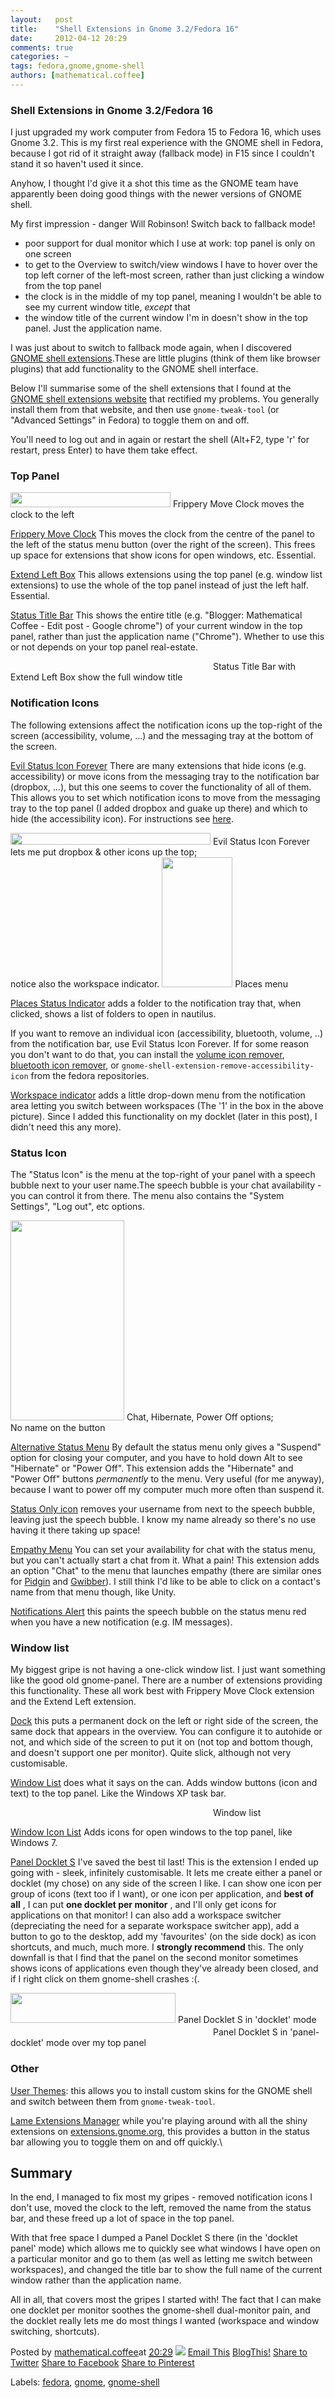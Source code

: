 ```yaml
---
layout:   post
title:    "Shell Extensions in Gnome 3.2/Fedora 16"
date:     2012-04-12 20:29
comments: true
categories: ~
tags: fedora,gnome,gnome-shell
authors: [mathematical.coffee]
---
```

### Shell Extensions in Gnome 3.2/Fedora 16

I just upgraded my work computer from Fedora 15 to Fedora 16, which uses Gnome 3.2. This is my first real experience with the GNOME shell in Fedora, because I got rid of it straight away (fallback mode) in F15 since I couldn't stand it so haven't used it since.

Anyhow, I thought I'd give it a shot this time as the GNOME team have apparently been doing good things with the newer versions of GNOME shell.

My first impression - danger Will Robinson! Switch back to fallback mode!

- poor support for dual monitor which I use at work: top panel is only on one screen
- to get to the Overview to switch/view windows I have to hover over the top left corner of the left-most screen, rather than just clicking a window from the top panel
- the clock is in the middle of my top panel, meaning I wouldn't be able to see my current window title, _except_ that
- the window title of the current window I'm in doesn't show in the top panel. Just the application name. 

I was just about to switch to fallback mode again, when I discovered [GNOME shell extensions](https://extensions.gnome.org/about/).These are little plugins (think of them like browser plugins) that add functionality to the GNOME shell interface.

Below I'll summarise some of the shell extensions that I found at the [GNOME shell extensions website](https://extensions.gnome.org/) that rectified my problems. You generally install them from that website, and then use `gnome-tweak-tool` (or "Advanced Settings" in Fedora) to toggle them on and off.

You'll need to log out and in again or restart the shell (Alt+F2, type 'r' for restart, press Enter) to have them take effect.

### Top Panel

<tbody>
<tr><td style="text-align: center;"><a href="http://3.bp.blogspot.com/-LRFm3fT1l-I/T4ePonVPNUI/AAAAAAAABSg/AmDlRetODUg/s1600/extensions_moveclock.png" imageanchor="1" style="margin-left: auto; margin-right: auto;"><img border="0" height="24" src="http://3.bp.blogspot.com/-LRFm3fT1l-I/T4ePonVPNUI/AAAAAAAABSg/AmDlRetODUg/s320/extensions_moveclock.png" width="256"></a></td></tr>
<tr><td class="tr-caption" style="text-align: center;">Frippery Move Clock moves the clock to the left</td></tr>
</tbody>

[Frippery Move Clock](https://extensions.gnome.org/extension/2/move-clock/) This moves the clock from the centre of the panel to the left of the status menu button (over the right of the screen). This frees up space for extensions that show icons for open windows, etc. Essential.

[Extend Left Box](https://extensions.gnome.org/extension/51/extend-left-box/) This allows extensions using the top panel (e.g. window list extensions) to use the whole of the top panel instead of just the left half. Essential.

[Status Title Bar](https://extensions.gnome.org/extension/59/status-title-bar/) This shows the entire title (e.g. "Blogger: Mathematical Coffee - Edit post - Google chrome") of your current window in the top panel, rather than just the application name ("Chrome"). Whether to use this or not depends on your top panel real-estate.

<tbody>
<tr><td style="text-align: center;"><a href="http://3.bp.blogspot.com/-4LlHjx-V7J8/T4eP5ELNhlI/AAAAAAAABSs/TIAH9UYin-A/s1600/extensions_windowTitle.png" imageanchor="1" style="margin-left: auto; margin-right: auto;"><img border="0" height="14" src="http://3.bp.blogspot.com/-4LlHjx-V7J8/T4eP5ELNhlI/AAAAAAAABSs/TIAH9UYin-A/s320/extensions_windowTitle.png" width="320"></a></td></tr>
<tr><td class="tr-caption" style="text-align: center;">Status Title Bar with Extend Left Box show the full window title</td></tr>
</tbody>

### Notification Icons
The following extensions affect the notification icons up the top-right of the screen (accessibility, volume, ...) and the messaging tray at the bottom of the screen.   

[Evil Status Icon Forever](https://extensions.gnome.org/extension/99/evial-status-icon-forerver/) There are many extensions that hide icons (e.g. accessibility) or move icons from the messaging tray to the notification bar (dropbox, ...), but this one seems to cover the functionality of all of them. This allows you to set which notification icons to move from the messaging tray to the top panel (I added dropbox and guake up there) and which to hide (the accessibility icon). For instructions see [here](https://github.com/brianhsu/EvilStatusIconForever).

<tbody>
<tr><td style="text-align: center;"><a href="http://1.bp.blogspot.com/-eWjnetxTTnc/T4eP_4WAiVI/AAAAAAAABS4/7ev_XGQ_FOo/s1600/extensions_evil-status-icon.png" imageanchor="1" style="margin-left: auto; margin-right: auto;"><img border="0" height="19" src="http://1.bp.blogspot.com/-eWjnetxTTnc/T4eP_4WAiVI/AAAAAAAABS4/7ev_XGQ_FOo/s320/extensions_evil-status-icon.png" width="320"></a></td></tr>
<tr><td class="tr-caption" style="text-align: center;">Evil Status Icon Forever lets me put dropbox &amp; other icons up the top; <br>notice also the workspace indicator.</td></tr>
</tbody>

<tbody>
<tr><td style="text-align: center;"><a href="http://4.bp.blogspot.com/-xBV0Y5Pommw/T4eZhqMM8nI/AAAAAAAABT0/16OLK8gvjiM/s1600/screenshot_8.png" imageanchor="1" style="clear: left; margin-bottom: 1em; margin-left: auto; margin-right: auto;"><img border="0" height="208" src="http://4.bp.blogspot.com/-xBV0Y5Pommw/T4eZhqMM8nI/AAAAAAAABT0/16OLK8gvjiM/s320/screenshot_8.png" width="113"></a></td></tr>
<tr><td class="tr-caption" style="text-align: center;">Places menu</td></tr>
</tbody>

[Places Status Indicator](https://extensions.gnome.org/extension/8/places-status-indicator/) adds a folder to the notification tray that, when clicked, shows a list of folders to open in nautilus.

If you want to remove an individual icon (accessibility, bluetooth, volume, ..) from the notification bar, use Evil Status Icon Forever. If for some reason you don't want to do that, you can install the [volume icon remover](https://extensions.gnome.org/extension/124/volume-icon-remover/), [bluetooth icon remover](https://extensions.gnome.org/extension/125/bluetooth-icon-remover/), or `gnome-shell-extension-remove-accessibility-icon` from the fedora repositories.

[Workspace indicator](https://extensions.gnome.org/extension/21/workspace-indicator/) adds a little drop-down menu from the notification area letting you switch between workspaces (The '1' in the box in the above picture). Since I added this functionality on my docklet (later in this post), I didn't need this any more).

### Status Icon
The "Status Icon" is the menu at the top-right of your panel with a speech bubble next to your user name.The speech bubble is your chat availability - you can control it from there. The menu also contains the "System Settings", "Log out", etc options.  

<tbody>
<tr><td style="text-align: center;"><a href="http://1.bp.blogspot.com/-jVUn7sfnS34/T4eQTQAKIQI/AAAAAAAABTE/stbAvzoWn3A/s1600/status_menu.png" imageanchor="1" style="clear: left; margin-bottom: 1em; margin-left: auto; margin-right: auto;"><img border="0" height="320" src="http://1.bp.blogspot.com/-jVUn7sfnS34/T4eQTQAKIQI/AAAAAAAABTE/stbAvzoWn3A/s320/status_menu.png" width="182"></a></td></tr>
<tr><td class="tr-caption" style="text-align: center;">Chat, Hibernate, Power Off options;<br>No name on the button</td></tr>
</tbody>

[Alternative Status Menu](https://extensions.gnome.org/extension/5/alternative-status-menu/) By default the status menu only gives a "Suspend" option for closing your computer, and you have to hold down Alt to see "Hibernate" or "Power Off". This extension adds the "Hibernate" and "Power Off" buttons _permanently_ to the menu. Very useful (for me anyway), because I want to power off my computer much more often than suspend it.

[Status Only icon](https://extensions.gnome.org/extension/40/status-only-icon/) removes your username from next to the speech bubble, leaving just the speech bubble. I know my name already so there's no use having it there taking up space!

[Empathy Menu](https://extensions.gnome.org/extension/259/empathy-menu/) You can set your availability for chat with the status menu, but you can't actually start a chat from it. What a pain! This extension adds an option "Chat" to the menu that launches empathy (there are similar ones for [Pidgin](https://extensions.gnome.org/extension/260/pidgin-menu/) and [Gwibber](https://extensions.gnome.org/extension/198/empathy-gwibber-in-usermenu/)). I still think I'd like to be able to click on a contact's name from that menu though, like Unity.

[Notifications Alert](https://extensions.gnome.org/extension/258/notifications-alert-on-user-menu/) this paints the speech bubble on the status menu red when you have a new notification (e.g. IM messages).

### Window list
My biggest gripe is not having a one-click window list. I just want something like the good old gnome-panel. There are a number of extensions providing this functionality. These all work best with Frippery Move Clock extension and the Extend Left extension.  

[Dock](https://extensions.gnome.org/extension/17/dock/) this puts a permanent dock on the left or right side of the screen, the same dock that appears in the overview. You can configure it to autohide or not, and which side of the screen to put it on (not top and bottom though, and doesn't support one per monitor). Quite slick, although not very customisable.

[Window List](https://extensions.gnome.org/extension/25/window-list/) does what it says on the can. Adds window buttons (icon and text) to the top panel. Like the Windows XP task bar.

<tbody>
<tr><td style="text-align: center;"><a href="http://1.bp.blogspot.com/-L-gjvxHC5lw/T4efy2_o-FI/AAAAAAAABUY/kB6TjR38sfc/s1600/window_list.png" imageanchor="1" style="margin-left: auto; margin-right: auto;"><img border="0" height="12" width="320" src="http://1.bp.blogspot.com/-L-gjvxHC5lw/T4efy2_o-FI/AAAAAAAABUY/kB6TjR38sfc/s320/window_list.png"></a></td></tr>
<tr><td class="tr-caption" style="text-align: center;">Window list</td></tr>
</tbody>

[Window Icon List](https://extensions.gnome.org/extension/70/window-icon-list/) Adds icons for open windows to the top panel, like Windows 7.

[Panel Docklet S](https://extensions.gnome.org/extension/105/panel-docklet/) I've saved the best til last! This is the extension I ended up going with - sleek, infinitely customisable. It lets me create either a panel or docklet (my chose) on any side of the screen I like. I can show one icon per group of icons (text too if I want), or one icon per application, and **best of all** , I can put **one docklet per monitor** , and I'll only get icons for applications on that monitor! I can also add a workspace switcher (depreciating the need for a separate workspace switcher app), add a button to go to the desktop, add my 'favourites' (on the side dock) as icon shortcuts, and much, much more. I **strongly recommend** this. The only downfall is that I find that the panel on the second monitor sometimes shows icons of applications even though they've already been closed, and if I right click on them gnome-shell crashes :(.

<tbody>
<tr><td style="text-align: center;"><a href="http://4.bp.blogspot.com/-EaSonIKNG9k/T4eY0bOx8fI/AAAAAAAABTc/iQdLAX_jZMc/s1600/extension_panel_docklet.png" imageanchor="1" style="margin-left: auto; margin-right: auto;"><img border="0" height="48" src="http://4.bp.blogspot.com/-EaSonIKNG9k/T4eY0bOx8fI/AAAAAAAABTc/iQdLAX_jZMc/s320/extension_panel_docklet.png" width="264"></a></td></tr>
<tr><td class="tr-caption" style="text-align: center;">Panel Docklet S in 'docklet' mode</td></tr>
</tbody>

<tbody>
<tr><td style="text-align: center;"><a href="http://3.bp.blogspot.com/-Invamlb_aGc/T4ecou4_ikI/AAAAAAAABUI/Paodoh0Wsow/s1600/extension_panedocklet.png" imageanchor="1" style="margin-left: auto; margin-right: auto;"><img border="0" height="17" src="http://3.bp.blogspot.com/-Invamlb_aGc/T4ecou4_ikI/AAAAAAAABUI/Paodoh0Wsow/s320/extension_panedocklet.png" width="320"></a></td></tr>
<tr><td class="tr-caption" style="text-align: center;">Panel Docklet S in 'panel-docklet' mode over my top panel</td></tr>
</tbody>

### Other

[User Themes](https://extensions.gnome.org/extension/19/user-themes/): this allows you to install custom skins for the GNOME shell and switch between them from `gnome-tweak-tool`.

[Lame Extensions Manager](https://extensions.gnome.org/extension/141/lame-extensions-manager/) while you're playing around with all the shiny extensions on [extensions.gnome.org](https://extensions.gnome.org/), this provides a button in the status bar allowing you to toggle them on and off quickly.\

## Summary

In the end, I managed to fix most my gripes - removed notification icons I don't use, moved the clock to the left, removed the name from the status bar, and these freed up a lot of space in the top panel.

With that free space I dumped a Panel Docklet S there (in the 'docklet panel' mode) which allows me to quickly see what windows I have open on a particular monitor and go to them (as well as letting me switch between workspaces), and changed the title bar to show the full name of the current window rather than the application name.

All in all, that covers most the gripes I started with! The fact that I can make one docklet per monitor soothes the gnome-shell dual-monitor pain, and the docklet really lets me do most things I wanted (workspace and window switching, shortcuts).

Posted by [mathematical.coffee](http://www.blogger.com/profile/15453196627437456098 "author profile")at [<abbr class="published" title="2012-04-12T20:29:00-07:00">20:29</abbr>](shell-extensions-in-gnome-32fedora-16.html "permanent link") [![](http://img2.blogblog.com/img/icon18_edit_allbkg.gif)](http://www.blogger.com/post-edit.g?blogID=7039473604287682752&postID=6342846385485526200&from=pencil "Edit Post")
 [Email This](http://www.blogger.com/share-post.g?blogID=7039473604287682752&postID=6342846385485526200&target=email "Email This") [BlogThis!](http://www.blogger.com/share-post.g?blogID=7039473604287682752&postID=6342846385485526200&target=blog "BlogThis!") [Share to Twitter](http://www.blogger.com/share-post.g?blogID=7039473604287682752&postID=6342846385485526200&target=twitter "Share to Twitter") [Share to Facebook](http://www.blogger.com/share-post.g?blogID=7039473604287682752&postID=6342846385485526200&target=facebook "Share to Facebook") [Share to Pinterest](http://www.blogger.com/share-post.g?blogID=7039473604287682752&postID=6342846385485526200&target=pinterest "Share to Pinterest")
<plusone source="blogger:blog:plusone" href="http://mathematicalcoffee.blogspot.com/2012/04/shell-extensions-in-gnome-32fedora-16.html" size="medium" width="300" annotation="inline"></plusone>

Labels: [fedora](../../search/label/fedora.html), [gnome](../../search/label/gnome.html), [gnome-shell](../../search/label/gnome-shell.html)

